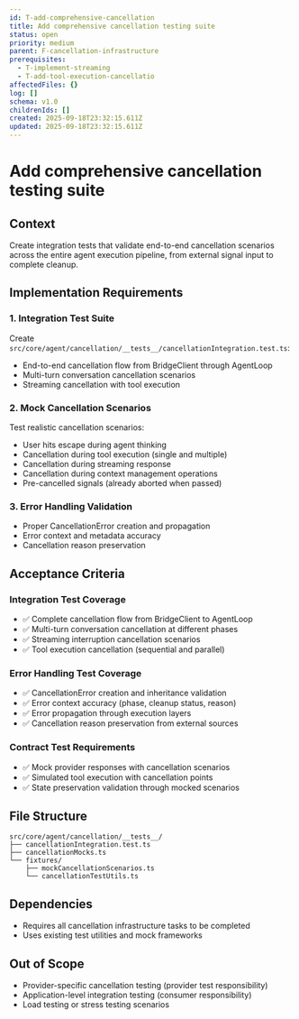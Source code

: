 ```yaml
---
id: T-add-comprehensive-cancellation
title: Add comprehensive cancellation testing suite
status: open
priority: medium
parent: F-cancellation-infrastructure
prerequisites:
  - T-implement-streaming
  - T-add-tool-execution-cancellatio
affectedFiles: {}
log: []
schema: v1.0
childrenIds: []
created: 2025-09-18T23:32:15.611Z
updated: 2025-09-18T23:32:15.611Z
---
```


# Add comprehensive cancellation testing suite

## Context

Create integration tests that validate end-to-end cancellation scenarios across the entire agent execution pipeline, from external signal input to complete cleanup.

## Implementation Requirements

### 1. Integration Test Suite

Create `src/core/agent/cancellation/__tests__/cancellationIntegration.test.ts`:

- End-to-end cancellation flow from BridgeClient through AgentLoop
- Multi-turn conversation cancellation scenarios
- Streaming cancellation with tool execution

### 2. Mock Cancellation Scenarios

Test realistic cancellation scenarios:

- User hits escape during agent thinking
- Cancellation during tool execution (single and multiple)
- Cancellation during streaming response
- Cancellation during context management operations
- Pre-cancelled signals (already aborted when passed)

### 3. Error Handling Validation

- Proper CancellationError creation and propagation
- Error context and metadata accuracy
- Cancellation reason preservation

## Acceptance Criteria

### Integration Test Coverage

- ✅ Complete cancellation flow from BridgeClient to AgentLoop
- ✅ Multi-turn conversation cancellation at different phases
- ✅ Streaming interruption cancellation scenarios
- ✅ Tool execution cancellation (sequential and parallel)

### Error Handling Test Coverage

- ✅ CancellationError creation and inheritance validation
- ✅ Error context accuracy (phase, cleanup status, reason)
- ✅ Error propagation through execution layers
- ✅ Cancellation reason preservation from external sources

### Contract Test Requirements

- ✅ Mock provider responses with cancellation scenarios
- ✅ Simulated tool execution with cancellation points
- ✅ State preservation validation through mocked scenarios

## File Structure

```
src/core/agent/cancellation/__tests__/
├── cancellationIntegration.test.ts
├── cancellationMocks.ts
└── fixtures/
    ├── mockCancellationScenarios.ts
    └── cancellationTestUtils.ts
```

## Dependencies

- Requires all cancellation infrastructure tasks to be completed
- Uses existing test utilities and mock frameworks

## Out of Scope

- Provider-specific cancellation testing (provider test responsibility)
- Application-level integration testing (consumer responsibility)
- Load testing or stress testing scenarios
